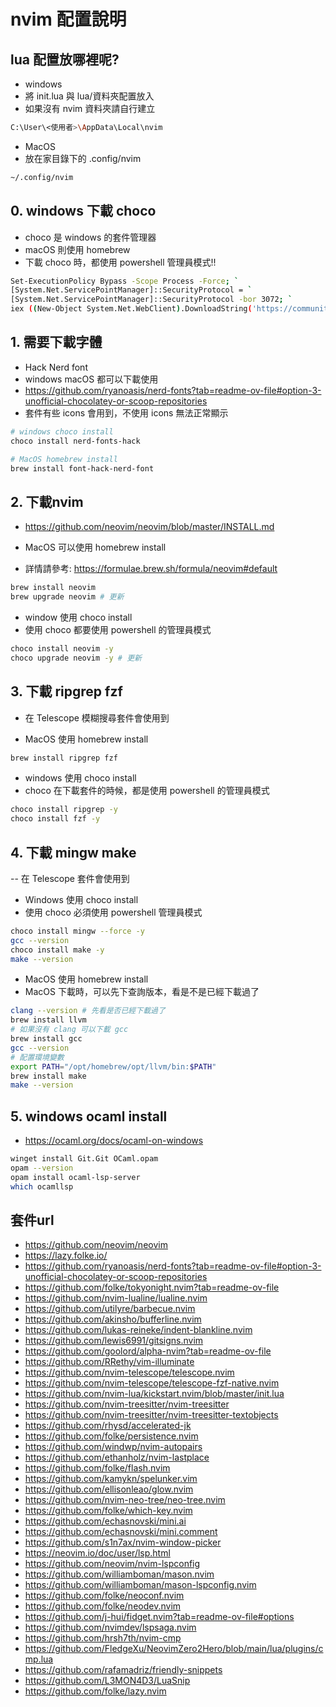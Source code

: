 # nvim 配置說明

## lua 配置放哪裡呢?
- windows
- 將 init.lua  與 lua/資料夾配置放入
- 如果沒有 nvim 資料夾請自行建立
```bash
C:\User\<使用者>\AppData\Local\nvim
```

- MacOS
- 放在家目錄下的 .config/nvim
```bash
~/.config/nvim
```

## 0. windows 下載 choco
- choco 是 windows 的套件管理器
- macOS 則使用 homebrew
- 下載 choco 時，都使用 powershell 管理員模式!!
```bash
Set-ExecutionPolicy Bypass -Scope Process -Force; `
[System.Net.ServicePointManager]::SecurityProtocol = `
[System.Net.ServicePointManager]::SecurityProtocol -bor 3072; `
iex ((New-Object System.Net.WebClient).DownloadString('https://community.chocolatey.org/install.ps1'))
```

## 1. 需要下載字體
- Hack Nerd font
- windows macOS 都可以下載使用
- https://github.com/ryanoasis/nerd-fonts?tab=readme-ov-file#option-3-unofficial-chocolatey-or-scoop-repositories
- 套件有些 icons 會用到，不使用 icons 無法正常顯示

```bash
# windows choco install
choco install nerd-fonts-hack
```

```bash
# MacOS homebrew install
brew install font-hack-nerd-font
```

## 2. 下載nvim
- https://github.com/neovim/neovim/blob/master/INSTALL.md

- MacOS 可以使用 homebrew install
- 詳情請參考: https://formulae.brew.sh/formula/neovim#default
```bash
brew install neovim
brew upgrade neovim # 更新
```

- window 使用 choco install
- 使用 choco 都要使用 powershell 的管理員模式
```bash
choco install neovim -y
choco upgrade neovim -y # 更新
```

## 3. 下載 ripgrep fzf
- 在 Telescope 模糊搜尋套件會使用到

- MacOS 使用 homebrew install
```bash
brew install ripgrep fzf
```

- windows 使用 choco install
- choco 在下載套件的時候，都是使用 powershell 的管理員模式
```bash
choco install ripgrep -y
choco install fzf -y
```

## 4. 下載 mingw make
-- 在 Telescope 套件會使用到

- Windows 使用 choco install
- 使用 choco 必須使用 powershell 管理員模式
```bash
choco install mingw --force -y
gcc --version
choco install make -y
make --version
```

- MacOS 使用 homebrew install
- MacOS 下載時，可以先下查詢版本，看是不是已經下載過了
```bash
clang --version # 先看是否已經下載過了
brew install llvm
# 如果沒有 clang 可以下載 gcc
brew install gcc
gcc --version
# 配置環境變數
export PATH="/opt/homebrew/opt/llvm/bin:$PATH"
brew install make
make --version
```

## 5. windows ocaml install
- https://ocaml.org/docs/ocaml-on-windows
```bash
winget install Git.Git OCaml.opam
opam --version
opam install ocaml-lsp-server
which ocamllsp
```

## 套件url
- https://github.com/neovim/neovim
- https://lazy.folke.io/
- https://github.com/ryanoasis/nerd-fonts?tab=readme-ov-file#option-3-unofficial-chocolatey-or-scoop-repositories
- https://github.com/folke/tokyonight.nvim?tab=readme-ov-file
- https://github.com/nvim-lualine/lualine.nvim
- https://github.com/utilyre/barbecue.nvim
- https://github.com/akinsho/bufferline.nvim
- https://github.com/lukas-reineke/indent-blankline.nvim 
- https://github.com/lewis6991/gitsigns.nvim
- https://github.com/goolord/alpha-nvim?tab=readme-ov-file
- https://github.com/RRethy/vim-illuminate
- https://github.com/nvim-telescope/telescope.nvim
- https://github.com/nvim-telescope/telescope-fzf-native.nvim
- https://github.com/nvim-lua/kickstart.nvim/blob/master/init.lua
- https://github.com/nvim-treesitter/nvim-treesitter 
- https://github.com/nvim-treesitter/nvim-treesitter-textobjects
- https://github.com/rhysd/accelerated-jk
- https://github.com/folke/persistence.nvim
- https://github.com/windwp/nvim-autopairs
- https://github.com/ethanholz/nvim-lastplace
- https://github.com/folke/flash.nvim
- https://github.com/kamykn/spelunker.vim
- https://github.com/ellisonleao/glow.nvim
- https://github.com/nvim-neo-tree/neo-tree.nvim
- https://github.com/folke/which-key.nvim
- https://github.com/echasnovski/mini.ai
- https://github.com/echasnovski/mini.comment
- https://github.com/s1n7ax/nvim-window-picker
- https://neovim.io/doc/user/lsp.html
- https://github.com/neovim/nvim-lspconfig
- https://github.com/williamboman/mason.nvim
- https://github.com/williamboman/mason-lspconfig.nvim
- https://github.com/folke/neoconf.nvim
- https://github.com/folke/neodev.nvim
- https://github.com/j-hui/fidget.nvim?tab=readme-ov-file#options 
- https://github.com/nvimdev/lspsaga.nvim
- https://github.com/hrsh7th/nvim-cmp
- https://github.com/FledgeXu/NeovimZero2Hero/blob/main/lua/plugins/cmp.lua
- https://github.com/rafamadriz/friendly-snippets
- https://github.com/L3MON4D3/LuaSnip
- https://github.com/folke/lazy.nvim
